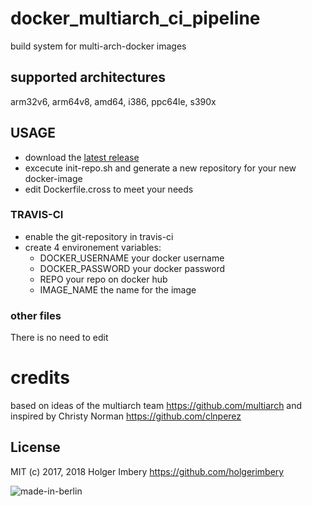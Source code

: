 
# docker_multiarch_ci_pipeline
build system for multi-arch-docker images
## supported architectures
arm32v6, arm64v8, amd64, i386, ppc64le, s390x 

## USAGE
* download the [latest release](https://github.com/holgerimbery/docker_multiarch_ci_pipeline/releases)
* excecute init-repo.sh and generate a new repository for your new docker-image
* edit Dockerfile.cross to meet your needs
### TRAVIS-CI
* enable the git-repository in travis-ci
* create 4 environement variables:
    *   DOCKER_USERNAME     your docker username
    *   DOCKER_PASSWORD     your docker password
    *   REPO                your repo on docker hub
    *   IMAGE_NAME          the name for the image



### other files
There is no need to edit

# credits
based on ideas of the multiarch team https://github.com/multiarch and inspired by Christy Norman https://github.com/clnperez

## License
MIT (c) 2017, 2018 Holger Imbery https://github.com/holgerimbery

![made-in-berlin](https://github.com/holgerimbery/environment/raw/master/made-in-berlin-badge_small.png)
